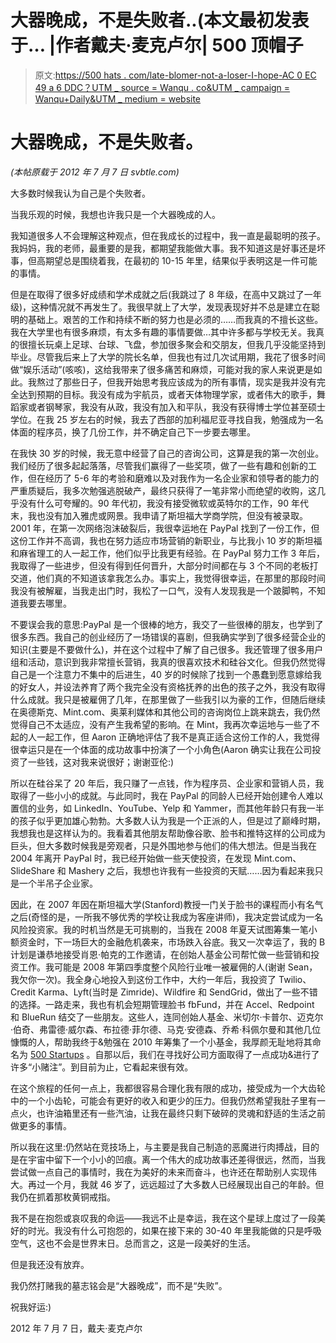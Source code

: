 # 大器晚成，不是失败者..(本文最初发表于… |作者戴夫·麦克卢尔| 500 顶帽子

> 原文:[https://500 hats . com/late-blomer-not-a-loser-I-hope-AC 0 EC 49 a 6 DDC？UTM _ source = Wanqu . co&UTM _ campaign = Wanqu+Daily&UTM _ medium = website](https://500hats.com/late-bloomer-not-a-loser-i-hope-ac0ec49a6ddc?utm_source=wanqu.co&utm_campaign=Wanqu+Daily&utm_medium=website)

# 大器晚成，不是失败者。

*(本帖原载于 2012 年 7 月 7 日 svbtle.com)*

大多数时候我认为自己是个失败者。

当我乐观的时候，我想也许我只是一个大器晚成的人。

我知道很多人不会理解这种观点，但在我成长的过程中，我一直是最聪明的孩子。我妈妈，我的老师，最重要的是我，都期望我能做大事。我不知道这是好事还是坏事，但高期望总是围绕着我，在最初的 10-15 年里，结果似乎表明这是一件可能的事情。

但是在取得了很多好成绩和学术成就之后(我跳过了 8 年级，在高中又跳过了一年级)，这种情况就不再发生了。我很早就上了大学，发现表现好并不总是建立在聪明的基础上。艰苦的工作和持续不断的努力也是必须的……而我真的不擅长这些。我在大学里也有很多麻烦，有太多有趣的事情要做…其中许多都与学校无关。我真的很擅长玩桌上足球、台球、飞盘，参加很多聚会和交朋友，但我几乎没能坚持到毕业。尽管我后来上了大学的院长名单，但我也有过几次试用期，我花了很多时间做“娱乐活动”(咳咳)，这给我带来了很多痛苦和麻烦，可能对我的家人来说更是如此。我熬过了那些日子，但我开始思考我应该成为的所有事情，现实是我并没有完全达到预期的目标。我没有成为宇航员，或者天体物理学家，或者伟大的歌手，舞蹈家或者钢琴家，我没有从政，我没有加入和平队，我没有获得博士学位甚至硕士学位。在我 25 岁左右的时候，我去了西部的加利福尼亚寻找自我，勉强成为一名体面的程序员，换了几份工作，并不确定自己下一步要去哪里。

在我快 30 岁的时候，我无意中经营了自己的咨询公司，这算是我的第一次创业。我们经历了很多起起落落，尽管我们赢得了一些奖项，做了一些有趣和创新的工作，但在经历了 5-6 年的考验和磨难以及对我作为一名企业家和领导者的能力的严重质疑后，我多次勉强逃脱破产，最终只获得了一笔非常小而绝望的收购，这几乎没有什么可夸耀的。90 年代初，我没有接受微软或英特尔的工作，90 年代末，我也没有加入雅虎或网景。我申请了斯坦福大学商学院，但没有被录取。2001 年，在第一次网络泡沫破裂后，我很幸运地在 PayPal 找到了一份工作，但这份工作并不高调，我也在努力适应市场营销的新职业，与比我小 10 岁的斯坦福和麻省理工的人一起工作，他们似乎比我更有经验。在 PayPal 努力工作 3 年后，我取得了一些进步，但没有得到任何晋升，大部分时间都在与 3 个不同的老板打交道，他们真的不知道该拿我怎么办。事实上，我觉得很幸运，在那里的那段时间我没有被解雇，当我走出门时，我松了一口气，没有人发现我是一个跛脚鸭，不知道我要去哪里。

不要误会我的意思:PayPal 是一个很棒的地方，我交了一些很棒的朋友，也学到了很多东西。我自己的创业经历了一场错误的喜剧，但我确实学到了很多经营企业的知识(主要是不要做什么)，并在这个过程中了解了自己很多。我还管理了很多用户组和活动，意识到我非常擅长营销，我真的很喜欢技术和硅谷文化。但我仍然觉得自己是一个注意力不集中的后进生，40 岁的时候除了找到一个愚蠢到愿意嫁给我的好女人，并设法养育了两个我完全没有资格抚养的出色的孩子之外，我没有取得什么成就。我只是被雇佣了几年，在那里做了一些我引以为豪的工作，但随后继续在奥德斯克、Mint.com、奥莱利媒体和其他公司的咨询岗位上跳来跳去，我仍然觉得自己不太适应，没有产生我希望的影响。在 Mint，我再次幸运地与一些了不起的人一起工作，但 Aaron 正确地评估了我不是真正适合这份工作的人，我觉得很幸运只是在一个体面的成功故事中扮演了一个小角色(Aaron 确实让我在公司投资了一些钱，这对我来说很好；谢谢亚伦:)

所以在硅谷呆了 20 年后，我只赚了一点钱，作为程序员、企业家和营销人员，我取得了一些小小的成就。与此同时，我在 PayPal 的同龄人已经开始创建令人难以置信的业务，如 LinkedIn、YouTube、Yelp 和 Yammer，而其他年龄只有我一半的孩子似乎更加雄心勃勃。大多数人认为我是一个正派的人，但是过了巅峰时期，我想我也是这样认为的。我看着其他朋友帮助像谷歌、脸书和推特这样的公司成为巨头，但大多数时候我是旁观者，只是外围地参与他们的伟大想法。但是当我在 2004 年离开 PayPal 时，我已经开始做一些天使投资，在发现 Mint.com、SlideShare 和 Mashery 之后，我想也许我有一些投资的天赋……因为看起来我只是一个半吊子企业家。

因此，在 2007 年因在斯坦福大学(Stanford)教授一门关于脸书的课程而小有名气之后(奇怪的是，一所我不够优秀的学校让我成为客座讲师)，我决定尝试成为一名风险投资家。我的时机当然是无可挑剔的，当我在 2008 年夏天试图筹集一笔小额资金时，下一场巨大的金融危机袭来，市场跌入谷底。我又一次幸运了，我的 B 计划是谦恭地接受肖恩·帕克的工作邀请，在创始人基金公司帮忙做一些营销和投资工作。我可能是 2008 年第四季度整个风险行业唯一被雇佣的人(谢谢 Sean，我欠你一次)。我全身心地投入到这份工作中，大约一年后，我投资了 Twilio、Credit Karma、Lyft(当时是 Zimride)、Wildfire 和 SendGrid，做出了一些不错的选择。一路走来，我也有机会短期管理脸书 fbFund，并在 Accel、Redpoint 和 BlueRun 结交了一些朋友。这些人，连同创始人基金、米切尔·卡普尔、迈克尔·伯奇、弗雷德·威尔森、布拉德·菲尔德、马克·安德森、乔希·科佩尔曼和其他几位慷慨的人，帮助我终于&勉强在 2010 年筹集了一个小基金，我厚颜无耻地将其命名为 [500 Startups](http://500.co) 。自那以后，我们在寻找好公司方面取得了一点成功&进行了许多“小赌注”。到目前为止，它看起来很有效。

在这个旅程的任何一点上，我都很容易合理化我有限的成功，接受成为一个大齿轮中的一个小齿轮，可能会有更好的收入和更少的压力。但我仍然希望我肚子里有一点火，也许油箱里还有一些汽油，让我在最终只剩下破碎的灵魂和舒适的生活之前做更多的事情。

所以我在这里:仍然站在竞技场上，与主要是我自己制造的恶魔进行肉搏战，目的是在宇宙中留下一个小小的凹痕。离一个伟大的成功故事还差得很远，然而，当我尝试做一点自己的事情时，我在为美好的未来而奋斗，也许还在帮助别人实现伟大。再过一个月，我就 46 岁了，远远超过了大多数人已经展现出自己的年龄。但我仍在抓着那枚黄铜戒指。

我不是在抱怨或哀叹我的命运——我远不止是幸运，我在这个星球上度过了一段美好的时光。我没有什么可抱怨的，如果在接下来的 30-40 年里我能做的只是呼吸空气，这也不会是世界末日。总而言之，这是一段美好的生活。

但是我还没有放弃。

我仍然打赌我的墓志铭会是“大器晚成”，而不是“失败”。

祝我好运:)

2012 年 7 月 7 日，戴夫·麦克卢尔